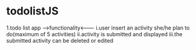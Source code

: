 # todolistJS
1.todo list app
   -->functionality<---
   i.user insert an activity she/he plan to do(maximum of 5 activities)
   ii.activity is submitted and displayed
   iii.the submitted activity can be deleted or edited  
